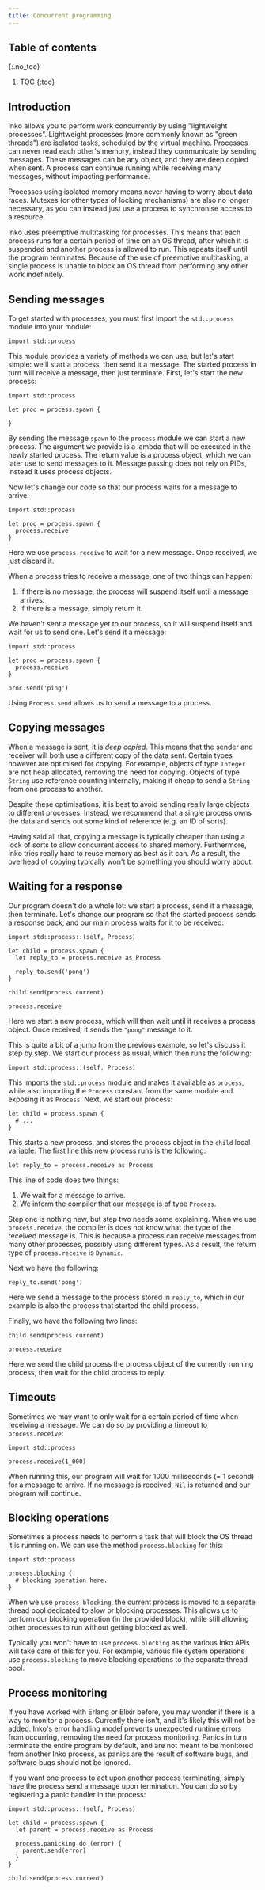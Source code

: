 ```yaml
---
title: Concurrent programming
---
```

<!-- vale off -->

## Table of contents
{:.no_toc}

1. TOC
{:toc}

## Introduction

Inko allows you to perform work concurrently by using "lightweight processes".
Lightweight processes (more commonly known as "green threads") are isolated
tasks, scheduled by the virtual machine. Processes can never read each other's
memory, instead they communicate by sending messages. These messages can be any
object, and they are deep copied when sent. A process can continue running while
receiving many messages, without impacting performance.

Processes using isolated memory means never having to worry about data races.
Mutexes (or other types of locking mechanisms) are also no longer necessary, as
you can instead just use a process to synchronise access to a resource.

Inko uses preemptive multitasking for processes. This means that each process
runs for a certain period of time on an OS thread, after which it is suspended
and another process is allowed to run. This repeats itself until the program
terminates.  Because of the use of preemptive multitasking, a single process is
unable to block an OS thread from performing any other work indefinitely.

## Sending messages

To get started with processes, you must first import the `std::process` module
into your module:

```inko
import std::process
```

This module provides a variety of methods we can use, but let's start simple:
we'll start a process, then send it a message. The started process in turn will
receive a message, then just terminate. First, let's start the new process:

```inko
import std::process

let proc = process.spawn {

}
```

By sending the message `spawn` to the `process` module we can start a new
process. The argument we provide is a lambda that will be executed in the newly
started process. The return value is a process object, which we can later
use to send messages to it. Message passing does not rely on PIDs, instead it
uses process objects.

Now let's change our code so that our process waits for a message to arrive:

```inko
import std::process

let proc = process.spawn {
  process.receive
}
```

Here we use `process.receive` to wait for a new message. Once received, we just
discard it.

When a process tries to receive a message, one of two things can happen:

1. If there is no message, the process will suspend itself until a message
   arrives.
1. If there is a message, simply return it.

We haven't sent a message yet to our process, so it will suspend itself and wait
for us to send one. Let's send it a message:

```inko
import std::process

let proc = process.spawn {
  process.receive
}

proc.send('ping')
```

Using `Process.send` allows us to send a message to a process.

## Copying messages

When a message is sent, it is _deep copied_. This means that the sender and
receiver will both use a different copy of the data sent. Certain types however
are optimised for copying. For example, objects of type `Integer` are not heap
allocated, removing the need for copying. Objects of type `String` use reference
counting internally, making it cheap to send a `String` from one process to
another.

Despite these optimisations, it is best to avoid sending really large objects to
different processes. Instead, we recommend that a single process owns the data
and sends out some kind of reference (e.g. an ID of sorts).

Having said all that, copying a message is typically cheaper than using a lock
of sorts to allow concurrent access to shared memory. Furthermore, Inko tries
really hard to reuse memory as best as it can. As a result, the overhead of
copying typically won't be something you should worry about.

## Waiting for a response

Our program doesn't do a whole lot: we start a process, send it a message, then
terminate. Let's change our program so that the started process sends a response
back, and our main process waits for it to be received:

```inko
import std::process::(self, Process)

let child = process.spawn {
  let reply_to = process.receive as Process

  reply_to.send('pong')
}

child.send(process.current)

process.receive
```

Here we start a new process, which will then wait until it receives a process
object. Once received, it sends the `"pong"` message to it.

This is quite a bit of a jump from the previous example, so let's discuss it
step by step. We start our process as usual, which then runs the following:

```inko
import std::process::(self, Process)
```

This imports the `std::process` module and makes it available as `process`,
while also importing the `Process` constant from the same module and exposing it
as `Process`. Next, we start our process:

```inko
let child = process.spawn {
  # ...
}
```

This starts a new process, and stores the process object in the `child` local
variable. The first line this new process runs is the following:

```inko
let reply_to = process.receive as Process
```

This line of code does two things:

1. We wait for a message to arrive.
2. We inform the compiler that our message is of type `Process`.

Step one is nothing new, but step two needs some explaining. When we use
`process.receive`, the compiler is does not know what the type of the received
message is. This is because a process can receive messages from many other
processes, possibly using different types. As a result, the return type of
`process.receive` is `Dynamic`.

Next we have the following:

```inko
reply_to.send('pong')
```

Here we send a message to the process stored in `reply_to`, which in our example
is also the process that started the child process.

Finally, we have the following two lines:

```inko
child.send(process.current)

process.receive
```

Here we send the child process the process object of the currently running
process, then wait for the child process to reply.

## Timeouts

Sometimes we may want to only wait for a certain period of time when receiving a
message. We can do so by providing a timeout to `process.receive`:

```inko
import std::process

process.receive(1_000)
```

When running this, our program will wait for 1000 milliseconds (= 1 second) for
a message to arrive. If no message is received, `Nil` is returned and our
program will continue.

## Blocking operations

Sometimes a process needs to perform a task that will block the OS thread it is
running on. We can use the method `process.blocking` for this:

```inko
import std::process

process.blocking {
  # blocking operation here.
}
```

When we use `process.blocking`, the current process is moved to a separate
thread pool dedicated to slow or blocking processes. This allows us to perform
our blocking operation (in the provided block), while still allowing other
processes to run without getting blocked as well.

Typically you won't have to use `process.blocking` as the various Inko APIs will
take care of this for you. For example, various file system operations use
`process.blocking` to move blocking operations to the separate thread pool.

## Process monitoring

If you have worked with Erlang or Elixir before, you may wonder if there is a
way to monitor a process. Currently there isn't, and it's likely this will not
be added. Inko's error handling model prevents unexpected runtime errors from
occurring, removing the need for process monitoring. Panics in turn terminate
the entire program by default, and are not meant to be monitored from another
Inko process, as panics are the result of software bugs, and software bugs
should not be ignored.

If you want one process to act upon another process terminating, simply have the
process send a message upon termination. You can do so by registering a panic
handler in the process:

```inko
import std::process::(self, Process)

let child = process.spawn {
  let parent = process.receive as Process

  process.panicking do (error) {
    parent.send(error)
  }
}

child.send(process.current)
```

